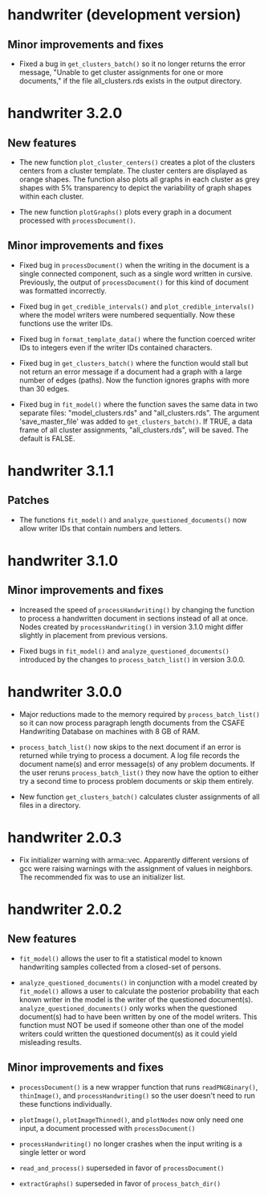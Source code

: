 # handwriter (development version)

## Minor improvements and fixes

* Fixed a bug in `get_clusters_batch()` so it no longer returns the error message, "Unable to get cluster assignments for one or more documents," if the file all_clusters.rds exists in the output directory.

# handwriter 3.2.0

## New features

* The new function `plot_cluster_centers()` creates a plot of the clusters centers from a cluster template. The cluster centers are displayed as orange shapes. The function also plots all graphs in each cluster as grey shapes with 5% transparency to depict the variability of graph shapes within each cluster.

* The new function `plotGraphs()` plots every graph in a document processed with `processDocument()`.

## Minor improvements and fixes

* Fixed bug in `processDocument()` when the writing in the document is a single connected component, such as a single word written in cursive. Previously, the output of `processDocument()` for this kind of document was formatted incorrectly.

* Fixed bug in `get_credible_intervals()` and `plot_credible_intervals()` where the model writers were numbered sequentially. Now these functions use the writer IDs.

* Fixed bug in `format_template_data()` where the function coerced writer IDs to integers even if the writer IDs contained characters.

* Fixed bug in `get_clusters_batch()` where the function would stall but not return an error message if a document had a graph with a large number of edges (paths). Now the function ignores graphs with more than 30 edges.

* Fixed bug in `fit_model()` where the function saves the same data in two separate files: "model_clusters.rds" and "all_clusters.rds". The argument 'save_master_file' was added to `get_clusters_batch()`. If TRUE, a data frame of all cluster assignments, "all_clusters.rds", will be saved. The default is FALSE.

# handwriter 3.1.1

## Patches

* The functions `fit_model()` and `analyze_questioned_documents()` now allow writer IDs that contain numbers and letters.


# handwriter 3.1.0

## Minor improvements and fixes

* Increased the speed of `processHandwriting()` by changing the function to process a handwritten document in sections instead of all at once. Nodes created by `processHandwriting()` in version 3.1.0 might differ slightly in placement from previous versions. 

* Fixed bugs in `fit_model()` and `analyze_questioned_documents()` introduced by the changes to `process_batch_list()` in version 3.0.0.

# handwriter 3.0.0

* Major reductions made to the memory required by `process_batch_list()` so it can now process paragraph length documents from the CSAFE Handwriting Database on machines with 8 GB of RAM.

* `process_batch_list()` now skips to the next document if an error is returned while trying to process a document. A log file records the document name(s) and error message(s) of any problem documents. If the user reruns `process_batch_list()` they now have the option to either try a second time to process problem documents or skip them entirely.

* New function `get_clusters_batch()` calculates cluster assignments of all files in a directory.


# handwriter 2.0.3

* Fix initializer warning with arma::vec. Apparently different versions of gcc were raising warnings with the assignment of values in neighbors. The recommended fix was to use an initializer list.


# handwriter 2.0.2

## New features

* `fit_model()` allows the user to fit a statistical model to known handwriting samples collected from a closed-set of persons.

* `analyze_questioned_documents()` in conjunction with a model created by `fit_model()` allows a user to calculate the posterior probability that each known writer in the model is the writer of the questioned document(s). `analyze_questioned_documents()` only works when the questioned document(s) had to have been written by one of the model writers. This function must NOT be used if someone other than one of the model writers could written the questioned document(s) as it could yield misleading results.

## Minor improvements and fixes

* `processDocument()` is a new wrapper function that runs `readPNGBinary()`, `thinImage()`, and `processHandwriting()` so the user doesn't need to run these functions individually.

* `plotImage()`, `plotImageThinned()`, and `plotNodes` now only need one input, a document processed with `processDocument()`

* `processHandwriting()` no longer crashes when the input writing is a single letter or word

* `read_and_process()` superseded in favor of `processDocument()`

* `extractGraphs()` superseded in favor of `process_batch_dir()`
